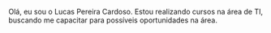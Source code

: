 Olá, eu sou o Lucas Pereira Cardoso.
Estou realizando cursos na área de TI, buscando me capacitar para possíveis oportunidades na área.

<!---
lukinhaskk/lukinhaskk is a ✨ special ✨ repository because its `README.md` (this file) appears on your GitHub profile.
You can click the Preview link to take a look at your changes.
--->
